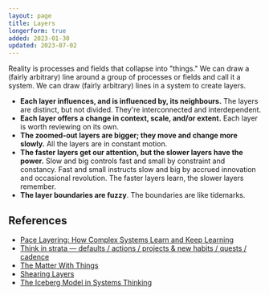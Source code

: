 ```yaml
---
layout: page
title: Layers
longerform: true
added: 2023-01-30
updated: 2023-07-02
---
```


Reality is processes and fields that collapse into "things." We can draw a (fairly arbitrary) line around a group of processes or fields and call it a system. We can draw (fairly arbitrary) lines in a system to create layers.

- **Each layer influences, and is influenced by, its neighbours.** The layers are distinct, but not divided. They're interconnected and interdependent.
- **Each layer offers a change in context, scale, and/or extent.** Each layer is worth reviewing on its own.
- **The zoomed-out layers are bigger; they move and change more slowly.** All the layers are in constant motion. 
- **The faster layers get our attention, but the slower layers have the power.** Slow and big controls fast and small by constraint and constancy. Fast and small instructs slow and big by accrued innovation and occasional revolution. The faster layers learn, the slower layers remember.
- **The layer boundaries are fuzzy**. The boundaries are like tidemarks.

## References

- [Pace Layering: How Complex Systems Learn and Keep Learning](https://jods.mitpress.mit.edu/pub/issue3-brand/release/2)
- [Think in strata — defaults / actions / projects & new habits / quests / cadence](https://anatomy.1651.org/#0600-think-in-strata)
- [The Matter With Things](https://channelmcgilchrist.com/matter-with-things/)
- [Shearing Layers](http://www.laputan.org/mud/mud.html#ShearingLayers)
- [The Iceberg Model in Systems Thinking](https://donellameadows.org/systems-thinking-resources/)
